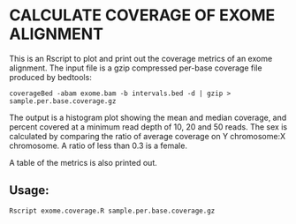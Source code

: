# CALCULATE COVERAGE OF EXOME ALIGNMENT

This is an Rscript to plot and print out the coverage metrics of an exome alignment.
The input file is a gzip compressed per-base coverage file produced by bedtools:

`coverageBed -abam exome.bam -b intervals.bed -d | gzip > sample.per.base.coverage.gz`

The output is a histogram plot showing the mean and median coverage, and percent covered at a minimum read depth of 10, 20 and 50 reads.
The sex is calculated by comparing the ratio of average coverage on Y chromosome:X chromosome. A ratio of less than 0.3 is a female.

A table of the metrics is also printed out.

## Usage:

`Rscript exome.coverage.R sample.per.base.coverage.gz`
